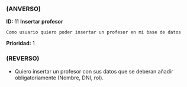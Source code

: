 ### (ANVERSO)
**ID:** 11 **Insertar profesor**

`Como usuario quiero poder insertar un profesor en mi base de datos`

**Prioridad:** 1

### (REVERSO)

* Quiero insertar un profesor con sus datos que se deberan añadir obligatoriamente (Nombre, DNI, rol).
